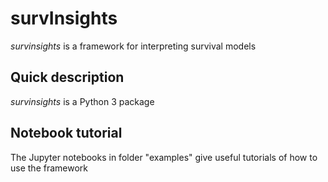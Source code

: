 # survInsights
_survinsights_ is a framework for interpreting survival models

## Quick description
_survinsights_ is a Python 3 package 


## Notebook tutorial

The Jupyter notebooks in folder "examples" give useful tutorials of how to use the framework